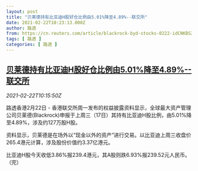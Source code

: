 ```yaml
---
layout: post
title: "贝莱德持有比亚迪H股好仓比例由5.01%降至4.89%--联交所"
date: 2021-02-22T10:23:13.000Z
author: 路透
from: https://cn.reuters.com/article/blackrock-byd-stocks-0222-idCNKBS2AM0WK
tags: [ 路透 ]
categories: [ 路透 ]
---
```

<!--1613989393000-->
[贝莱德持有比亚迪H股好仓比例由5.01%降至4.89%--联交所](https://cn.reuters.com/article/blackrock-byd-stocks-0222-idCNKBS2AM0WK)
------

<div>
<div><i>2021-02-22T10:15:50Z</i></div><p>路透香港2月22日 - 香港联交所周一发布的权益披露资料显示，全球最大资产管理公司贝莱德(Blackrock)申报于上周三（17日）其持有比亚迪H股比例，由5.01%降至4.89%，涉及约127万股H股。</p><p>资料显示，贝莱德是在场外以“现金以外的资产”进行交易。以比亚迪上周三收盘价265.4港元计算，涉及股份价值约3.37亿港元。</p><p>比亚迪H股今天收低3.86%报239.4港元，其A股则跌6.93%报239.52元人民币。（完）</p>
</div>
